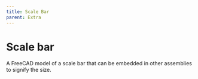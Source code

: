 ```yaml
---
title: Scale Bar
parent: Extra
---
```


# Scale bar

A FreeCAD model of a scale bar that can be embedded in other assemblies to signify the size.